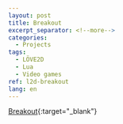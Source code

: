 ```yaml
---
layout: post
title: Breakout
excerpt_separator: <!--more-->
categories:
  - Projects
tags:
  - LÖVE2D
  - Lua
  - Video games
ref: l2d-breakout
lang: en
---
```


[Breakout](https://github.com/azarrias/l2d-breakout){:target="_blank"}
